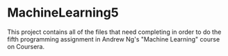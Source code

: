 # MachineLearning5
This project contains all of the files that need completing in order to do the fifth programming assignment in Andrew Ng's "Machine Learning" course on Coursera.
